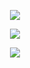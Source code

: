 <p align = "center">
  <img src="https://github-readme-stats.vercel.app/api?username=mehdirtal&show_icons=true&theme=github_dark" />
</p>
<p align = "center">
  <img src="https://github-readme-stats.vercel.app/api/top-langs/?username=mehdirtal&layout=compact&theme=github_dark" />
</p>
<p align = "center">
  <img src="https://spotify-github-profile.vercel.app/api/view?uid=pi4y116nxc1zrf1gu0pf6c6ov&cover_image=true&theme=default&bar_color=53b14f&bar_color_cover=true)](https://github.com/kittinan/spotify-github-profile" />
</p>
